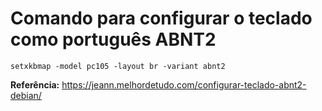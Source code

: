 # Comando para configurar o teclado como português ABNT2
```
setxkbmap -model pc105 -layout br -variant abnt2
```

**Referência:** 
https://jeann.melhordetudo.com/configurar-teclado-abnt2-debian/
